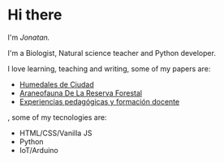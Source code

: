 # Hi there 

I'm *Jonatan.*

I'm a Biologist, Natural science teacher and Python developer.

I love learning, teaching and writing, some of my papers are:

- [Humedales de Ciudad](https://www.cornare.gov.co/documentos/humedales-de-ciudad.pdf)
- [Araneofauna De La Reserva Forestal](https://www.researchgate.net/publication/325496884_Araneofauna_De_La_Reserva_Forestal_Protectora_Serrania_De_Coraza_Sucre-Colombia)
- [Experiencias pedagógicas y formación docente](https://www.researchgate.net/publication/380661401_Saberes_contextos_y_experiencias_significativas_de_la_educacion_en_el_municipio_de_Rionegro)

, some of my tecnologies are:

- HTML/CSS/Vanilla JS
- Python
- IoT/Arduino 

